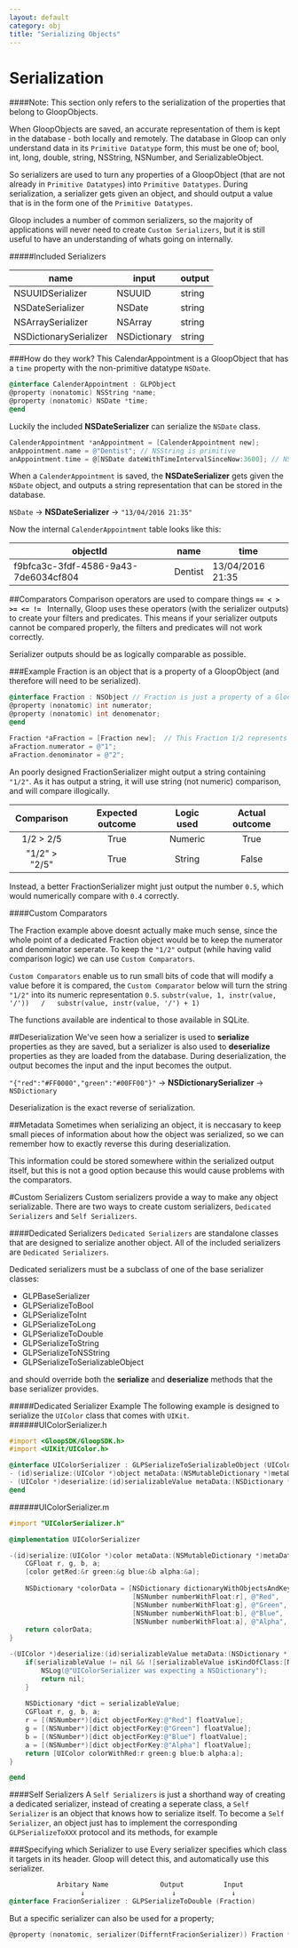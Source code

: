 ```yaml
---
layout: default
category: obj
title: "Serializing Objects"
---
```


# Serialization
####Note: This section only refers to the serialization of the properties that belong to GloopObjects.

When GloopObjects are saved, an accurate representation of them is kept in the database - both locally and remotely.
The database in Gloop can only understand data in its `Primitive Datatype` form, this must be one of;
bool, int, long, double, string, NSString, NSNumber, and  SerializableObject.

So serializers are used to turn any properties of a GloopObject (that are not already in `Primitive Datatypes`) into `Primitive Datatypes`. During serialization, a serializer gets given an object, and should output a value that is in the form one of the `Primitive Datatypes`. 

Gloop includes a number of common serializers, so the majority of applications will never need  to create `Custom Serializers`, but it is still useful to have an understanding of whats going on internally.

#####Included Serializers

|name|input|output|
|---|---|---|
| NSUUIDSerializer | NSUUID | string |
| NSDateSerializer | NSDate | string |
| NSArraySerializer | NSArray | string |
| NSDictionarySerializer | NSDictionary | string |


###How do they work?
This CalendarAppointment is a GloopObject that has a `time` property with the non-primitive datatype `NSDate`.

```objective-c
@interface CalenderAppointment : GLPObject
@property (nonatomic) NSString *name;
@property (nonatomic) NSDate *time;
@end
```
Luckily the included **NSDateSerializer** can serialize the `NSDate` class.

```objective-c
CalenderAppointment *anAppointment = [CalenderAppointment new];
anAppointment.name = @"Dentist"; // NSString is primitive
anAppointment.time = @[NSDate dateWithTimeIntervalSinceNow:3600]; // NSDate is NOT primitive and will need to be serialized
```
When a `CalenderAppointment` is saved, the **NSDateSerializer** gets given the `NSDate` object, and outputs a string representation that can be stored in the database.

`NSDate` → **NSDateSerializer** → `"13/04/2016 21:35"`

Now the internal `CalenderAppointment` table looks like this:

|objectId|name|time|
|---|---|---|
|f9bfca3c-3fdf-4586-9a43-7de6034cf804| Dentist | 13/04/2016 21:35 |

##Comparators
Comparison operators are used to compare things **`== < > >= <= != `**
Internally, Gloop uses these operators (with the serializer outputs) to create your filters and predicates.
This means if your serializer outputs cannot be compared properly, the filters and predicates will not work correctly.

Serializer outputs should be as logically comparable as possible.

###Example
Fraction is an object that is a property of a GloopObject (and therefore will need to be serialized).

```objective-c
@interface Fraction : NSObject // Fraction is just a property of a GloopObject, not a GloopObject itself
@property (nonatomic) int numerator;
@property (nonatomic) int denomenator;
@end
```
```objective-c
Fraction *aFraction = [Fraction new];  // This Fraction 1/2 represents 0.5
aFraction.numerator = @"1";
aFraction.denominator = @"2";

```
An poorly designed FractionSerializer might output a string containing `"1/2"`. As it has output a string, it will use string (not numeric) comparison, and will compare illogically.

|Comparison|Expected outcome|Logic used|Actual outcome|
|:---:|:---:|:---:|:---:|
|1/2 > 2/5| True | Numeric | True |
|"1/2" > "2/5"| True | String |False |

Instead, a better FractionSerializer might just output the number `0.5`, which would numerically compare with `0.4` correctly.

####Custom Comparators

The Fraction example above doesnt actually make much sense, since the whole point of a dedicated Fraction object would be to keep the numerator and denominator seperate. To keep the `"1/2"` output (while having valid comparison logic) we can use `Custom Comparators`.

`Custom Comparators` enable us to run small bits of code that will modify a value before it is compared, the `Custom Comparator` below will turn the string `"1/2"` into its numeric representation `0.5`.
`substr(value, 1, instr(value, '/'))   /   substr(value, instr(value, '/') + 1)`

The functions available are indentical to those available in SQLite.

##Deserialization
We've seen how a serializer is used to **serialize** properties as they are saved, but a serializer is also used to **deserialize** properties as they are loaded from the database. During deserialization, the output becomes the input and the input becomes the output.

`"{"red":"#FF0000","green":"#00FF00"}"` → **NSDictionarySerializer** → `NSDictionary`

Deserialization is the exact reverse of serialization.


##Metadata
Sometimes when serializing an object, it is neccasary to keep small pieces of information about how the object was serialized, so we can remember how to exactly reverse this during deserialization.

This information could be stored somewhere within the serialized output itself, but this is not a good option because this would cause problems with the comparators. 


#Custom Serializers
Custom serializers provide a way to make any object serializable. There are two ways to create custom serializers, `Dedicated Serializers` and `Self Serializers`.

####Dedicated Serializers
`Dedicated Serializers` are standalone classes that are designed to serialize another object. All of the included serializers are `Dedicated Serializers`.

Dedicated serializers must be a subclass of one of the base serializer classes:

* GLPBaseSerializer
* GLPSerializeToBool
* GLPSerializeToInt
* GLPSerializeToLong
* GLPSerializeToDouble
* GLPSerializeToString
* GLPSerializeToNSString
* GLPSerializeToSerializableObject

and should override both the **serialize** and **deserialize** methods that the base serializer provides.

#####Dedicated Serializer Example
The following example is designed to serialize the `UIColor` class that comes with `UIKit`.
######UIColorSerializer.h
```objective-c
#import <GloopSDK/GloopSDK.h>
#import <UIKit/UIColor.h>

@interface UIColorSerializer : GLPSerializeToSerializableObject (UIColor)
- (id)serialize:(UIColor *)object metaData:(NSMutableDictionary *)metaData;
- (UIColor *)deserialize:(id)serializableValue metaData:(NSDictionary *)metaData;
@end
```
######UIColorSerializer.m
```objective-c
#import "UIColorSerializer.h"

@implementation UIColorSerializer

-(id)serialize:(UIColor *)color metaData:(NSMutableDictionary *)metaData {
    CGFloat r, g, b, a;
    [color getRed:&r green:&g blue:&b alpha:&a];
    
    NSDictionary *colorData = [NSDictionary dictionaryWithObjectsAndKeys:
                               [NSNumber numberWithFloat:r], @"Red",
                               [NSNumber numberWithFloat:g], @"Green",
                               [NSNumber numberWithFloat:b], @"Blue",
                               [NSNumber numberWithFloat:a], @"Alpha", nil];
    return colorData;
}

-(UIColor *)deserialize:(id)serializableValue metaData:(NSDictionary *)metaData {
    if(serializableValue != nil && ![serializableValue isKindOfClass:[NSDictionary class]]) {
        NSLog(@"UIColorSerializer was expecting a NSDictionary");
        return nil;
    }
    
    NSDictionary *dict = serializableValue;
    CGFloat r, g, b, a;
    r = [(NSNumber*)[dict objectForKey:@"Red"] floatValue];
    g = [(NSNumber*)[dict objectForKey:@"Green"] floatValue];
    b = [(NSNumber*)[dict objectForKey:@"Blue"] floatValue];
    a = [(NSNumber*)[dict objectForKey:@"Alpha"] floatValue];
    return [UIColor colorWithRed:r green:g blue:b alpha:a];
}

@end
```

####Self Serializers
A `Self Serializers` is just a shorthand way of creating a dedicated serializer, instead of creating a seperate class, a `Self Serializer` is an object that knows how to serialize itself. To become a `Self Serializer`, an object just has to implement the corresponding `GLPSerializeToXXX` protocol and its methods, for example

###Specifying which Serializer to use
Every serializer specifies which class it targets in its header. Gloop will detect this, and automatically use this serializer.

```objective-c
            Arbitary Name             Output          Input
                  ↓                      ↓              ↓
@interface FracionSerializer : GLPSerializeToDouble (Fraction) 
```

But a specific serializer can also be used for a property;

```objective-c
@property (nonatomic, serializer(DifferntFracionSerializer)) Fraction *aFraction; 
```

